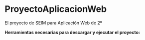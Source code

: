# ProyectoAplicacionWeb
El proyecto de SEIM para Aplicación Web de 2º

**Herramientas necesarias para descargar y ejecutar el proyecto:**
